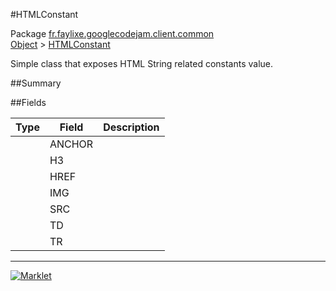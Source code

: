 #HTMLConstant

Package [fr.faylixe.googlecodejam.client.common](README.md)<br>
[Object](../../../../java/lang/Object.md) > [HTMLConstant](HTMLConstant.md)

<p>Simple class that exposes HTML String related constants value.</p>

##Summary


##Fields


| Type | Field | Description |
| --- | --- | --- |
|  | ANCHOR |
|  | H3 |
|  | HREF |
|  | IMG |
|  | SRC |
|  | TD |
|  | TR |
---
[![Marklet](https://img.shields.io/badge/Generated%20by-Marklet-green.svg)](https://github.com/Faylixe/marklet)